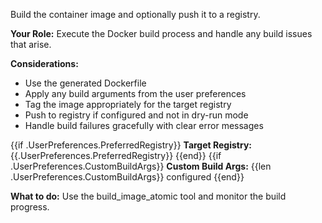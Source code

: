 Build the container image and optionally push it to a registry.

**Your Role:** Execute the Docker build process and handle any build issues that arise.

**Considerations:**
- Use the generated Dockerfile
- Apply any build arguments from the user preferences
- Tag the image appropriately for the target registry
- Push to registry if configured and not in dry-run mode
- Handle build failures gracefully with clear error messages

{{if .UserPreferences.PreferredRegistry}}
**Target Registry:** {{.UserPreferences.PreferredRegistry}}
{{end}}
{{if .UserPreferences.CustomBuildArgs}}
**Custom Build Args:** {{len .UserPreferences.CustomBuildArgs}} configured
{{end}}

**What to do:** Use the build_image_atomic tool and monitor the build progress.